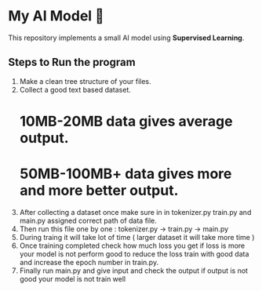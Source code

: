 # My AI Model 🚀

This repository implements a small AI model using **Supervised Learning**.

## Steps to Run the program
  1.  Make a clean tree structure of your files.
  2.  Collect a good text based dataset.
         # 10MB-20MB data gives average output.
         # 50MB-100MB+ data gives more and more better output.
  3.  After collecting a dataset once make sure in in tokenizer.py train.py and main.py assigned correct path of data file.
  4.  Then run this file one by one :
               tokenizer.py -> train.py ->  main.py
  5.  During traing it will take lot of time ( larger dataset it will take more time )
  6.  Once training completed check how much loss you get if loss is more your model is not perform good
      to reduce the loss train with good data and increase the epoch number in train.py.
  7.  Finally run main.py and give input and check the output if output is not good your model is not train well

